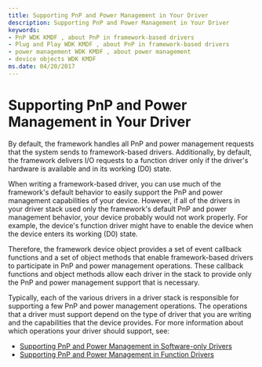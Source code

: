 ```yaml
---
title: Supporting PnP and Power Management in Your Driver
description: Supporting PnP and Power Management in Your Driver
keywords:
- PnP WDK KMDF , about PnP in framework-based drivers
- Plug and Play WDK KMDF , about PnP in framework-based drivers
- power management WDK KMDF , about power management
- device objects WDK KMDF
ms.date: 04/20/2017
---
```


# Supporting PnP and Power Management in Your Driver


By default, the framework handles all PnP and power management requests that the system sends to framework-based drivers. Additionally, by default, the framework delivers I/O requests to a function driver only if the driver's hardware is available and in its working (D0) state.

When writing a framework-based driver, you can use much of the framework's default behavior to easily support the PnP and power management capabilities of your device. However, if all of the drivers in your driver stack used only the framework's default PnP and power management behavior, your device probably would not work properly. For example, the device's function driver might have to enable the device when the device enters its working (D0) state.

Therefore, the framework device object provides a set of event callback functions and a set of object methods that enable framework-based drivers to participate in PnP and power management operations. These callback functions and object methods allow each driver in the stack to provide only the PnP and power management support that is necessary.

Typically, each of the various drivers in a driver stack is responsible for supporting a few PnP and power management operations. The operations that a driver must support depend on the type of driver that you are writing and the capabilities that the device provides. For more information about which operations your driver should support, see:

-   [Supporting PnP and Power Management in Software-only Drivers](supporting-pnp-and-power-management-in-software-only-drivers.md)
-   [Supporting PnP and Power Management in Function Drivers](supporting-pnp-and-power-management-in-function-drivers.md)

 

 





